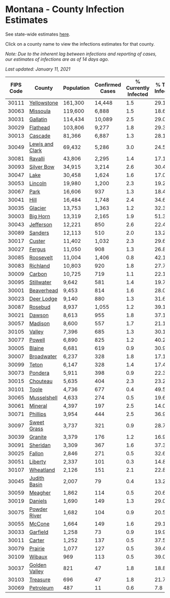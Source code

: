 # Montana - County Infection Estimates

See state-wide estimates [here](/infections/us-mt).

Click on a county name to view the infections estimates for that county.

*Note: Due to the inherent lag between infections and reporting of cases, our estimates of infections are as of 14 days ago.*

*Last updated: January 11, 2021*

|   FIPS Code |                             County |   Population |   Confirmed Cases |   % Currently Infected |   % Total Infected |
|-------------|------------------------------------|--------------|-------------------|------------------------|--------------------|
|       30111 |         [Yellowstone](yellowstone) |      161,300 |            14,448 |                    1.5 |               29.1 |
|       30063 |               [Missoula](missoula) |      119,600 |             6,888 |                    1.5 |               18.6 |
|       30031 |               [Gallatin](gallatin) |      114,434 |            10,089 |                    2.5 |               29.0 |
|       30029 |               [Flathead](flathead) |      103,806 |             9,277 |                    1.8 |               29.3 |
|       30013 |                 [Cascade](cascade) |       81,366 |             6,887 |                    1.3 |               28.1 |
|       30049 | [Lewis and Clark](lewis-and-clark) |       69,432 |             5,286 |                    3.0 |               24.5 |
|       30081 |                 [Ravalli](ravalli) |       43,806 |             2,295 |                    1.4 |               17.1 |
|       30093 |           [Silver Bow](silver-bow) |       34,915 |             3,214 |                    2.6 |               30.4 |
|       30047 |                       [Lake](lake) |       30,458 |             1,624 |                    1.6 |               17.0 |
|       30053 |                 [Lincoln](lincoln) |       19,980 |             1,200 |                    2.3 |               19.2 |
|       30067 |                       [Park](park) |       16,606 |               937 |                    1.3 |               18.4 |
|       30041 |                       [Hill](hill) |       16,484 |             1,748 |                    2.4 |               34.6 |
|       30035 |                 [Glacier](glacier) |       13,753 |             1,363 |                    1.2 |               32.3 |
|       30003 |               [Big Horn](big-horn) |       13,319 |             2,165 |                    1.9 |               51.3 |
|       30043 |             [Jefferson](jefferson) |       12,221 |               850 |                    2.6 |               22.4 |
|       30089 |                 [Sanders](sanders) |       12,113 |               510 |                    2.0 |               13.2 |
|       30017 |                   [Custer](custer) |       11,402 |             1,032 |                    2.3 |               29.6 |
|       30027 |                   [Fergus](fergus) |       11,050 |               908 |                    1.3 |               26.8 |
|       30085 |             [Roosevelt](roosevelt) |       11,004 |             1,406 |                    0.8 |               42.1 |
|       30083 |               [Richland](richland) |       10,803 |               920 |                    1.8 |               27.7 |
|       30009 |                   [Carbon](carbon) |       10,725 |               719 |                    1.1 |               22.1 |
|       30095 |           [Stillwater](stillwater) |        9,642 |               581 |                    1.4 |               19.7 |
|       30001 |           [Beaverhead](beaverhead) |        9,453 |               814 |                    1.6 |               28.0 |
|       30023 |           [Deer Lodge](deer-lodge) |        9,140 |               880 |                    1.3 |               31.6 |
|       30087 |                 [Rosebud](rosebud) |        8,937 |             1,055 |                    1.2 |               39.1 |
|       30021 |                   [Dawson](dawson) |        8,613 |               955 |                    1.8 |               37.1 |
|       30057 |                 [Madison](madison) |        8,600 |               557 |                    1.7 |               21.1 |
|       30105 |                   [Valley](valley) |        7,396 |               685 |                    1.3 |               30.1 |
|       30077 |                   [Powell](powell) |        6,890 |               825 |                    1.2 |               40.2 |
|       30005 |                   [Blaine](blaine) |        6,681 |               619 |                    0.9 |               30.9 |
|       30007 |           [Broadwater](broadwater) |        6,237 |               328 |                    1.8 |               17.1 |
|       30099 |                     [Teton](teton) |        6,147 |               328 |                    1.4 |               17.4 |
|       30073 |                 [Pondera](pondera) |        5,911 |               398 |                    0.9 |               22.3 |
|       30015 |               [Chouteau](chouteau) |        5,635 |               404 |                    2.3 |               23.2 |
|       30101 |                     [Toole](toole) |        4,736 |               677 |                    0.4 |               49.5 |
|       30065 |         [Musselshell](musselshell) |        4,633 |               274 |                    0.5 |               19.6 |
|       30061 |                 [Mineral](mineral) |        4,397 |               197 |                    2.5 |               14.0 |
|       30071 |               [Phillips](phillips) |        3,954 |               444 |                    2.5 |               36.9 |
|       30097 |         [Sweet Grass](sweet-grass) |        3,737 |               321 |                    0.9 |               28.7 |
|       30039 |                 [Granite](granite) |        3,379 |               176 |                    1.2 |               16.9 |
|       30091 |               [Sheridan](sheridan) |        3,309 |               367 |                    1.6 |               37.3 |
|       30025 |                   [Fallon](fallon) |        2,846 |               271 |                    0.5 |               32.6 |
|       30051 |                 [Liberty](liberty) |        2,337 |               101 |                    0.3 |               14.8 |
|       30107 |             [Wheatland](wheatland) |        2,126 |               151 |                    2.1 |               22.8 |
|       30045 |       [Judith Basin](judith-basin) |        2,007 |                79 |                    0.4 |               13.2 |
|       30059 |                 [Meagher](meagher) |        1,862 |               114 |                    0.5 |               20.6 |
|       30019 |                 [Daniels](daniels) |        1,690 |               149 |                    1.3 |               29.0 |
|       30075 |       [Powder River](powder-river) |        1,682 |               104 |                    0.9 |               20.5 |
|       30055 |                   [McCone](mccone) |        1,664 |               149 |                    1.6 |               29.1 |
|       30033 |               [Garfield](garfield) |        1,258 |                73 |                    0.9 |               19.9 |
|       30011 |                   [Carter](carter) |        1,252 |               137 |                    0.5 |               37.5 |
|       30079 |                 [Prairie](prairie) |        1,077 |               127 |                    0.5 |               39.4 |
|       30109 |                   [Wibaux](wibaux) |          969 |               113 |                    0.5 |               39.0 |
|       30037 |     [Golden Valley](golden-valley) |          821 |                47 |                    1.8 |               18.8 |
|       30103 |               [Treasure](treasure) |          696 |                47 |                    1.8 |               21.7 |
|       30069 |             [Petroleum](petroleum) |          487 |                11 |                    0.6 |                7.8 |